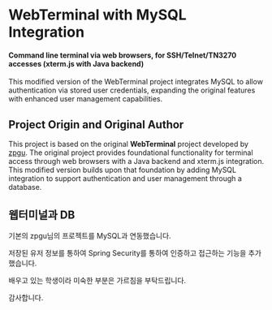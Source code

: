 # WebTerminal with MySQL Integration
#### Command line terminal via web browsers, for SSH/Telnet/TN3270 accesses (xterm.js with Java backend)

This modified version of the WebTerminal project integrates MySQL to allow authentication via stored user credentials, expanding the original features with enhanced user management capabilities.

## Project Origin and Original Author
This project is based on the original **WebTerminal** project developed by [zpgu](https://github.com/zpgu/WebTerminal). The original project provides foundational functionality for terminal access through web browsers with a Java backend and xterm.js integration. This modified version builds upon that foundation by adding MySQL integration to support authentication and user management through a database.

## 웹터미널과 DB
기본의 zpgu님의 프로젝트를 MySQL과 연동했습니다. 


저장된 유저 정보를 통하여 Spring Security를 통하여 인증하고 접근하는 기능을 추가했습니다.


배우고 있는 학생이라 미숙한 부분은 가르침을 부탁드립니다. 

감사합니다.
